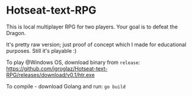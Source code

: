 # Hotseat-text-RPG
This is local multiplayer RPG for two players. Your goal is to defeat the Dragon.

It's pretty raw version; just proof of concept which I made for educational purposes. Still it's playable :)

To play @Windows OS, download binary from `release`: https://github.com/igroglaz/Hotseat-text-RPG/releases/download/v0.1/htr.exe

To compile - download Golang and run: `go build`
